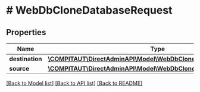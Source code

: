 # # WebDbCloneDatabaseRequest

## Properties

Name | Type | Description | Notes
------------ | ------------- | ------------- | -------------
**destination** | [**\COMPITAUT\DirectAdminAPI\Model\WebDbCloneDatabaseDestination**](WebDbCloneDatabaseDestination.md) |  |
**source** | [**\COMPITAUT\DirectAdminAPI\Model\WebDbCloneDatabaseRequestSource**](WebDbCloneDatabaseRequestSource.md) |  |

[[Back to Model list]](../../README.md#models) [[Back to API list]](../../README.md#endpoints) [[Back to README]](../../README.md)
